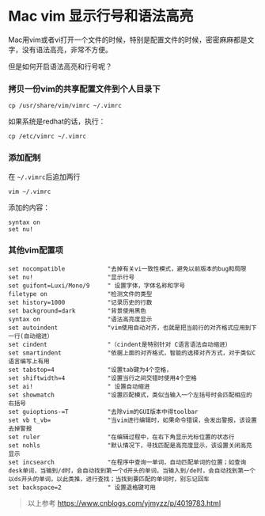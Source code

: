 # Mac vim 显示行号和语法高亮

Mac用vim或者vi打开一个文件的时候，特别是配置文件的时候，密密麻麻都是文字，没有语法高亮，非常不方便。

但是如何开启语法高亮和行号呢？

### 拷贝一份vim的共享配置文件到个人目录下

```shell
cp /usr/share/vim/vimrc ~/.vimrc
```

如果系统是redhat的话，执行：

```shell
cp /etc/vimrc ~/.vimrc
```

### 添加配制
在 `~/.vimrc`后追加两行

```shell
vim ~/.vimrc
```
添加的内容：
```
syntax on
set nu!
```

### 其他vim配置项

```
set nocompatible            "去掉有关vi一致性模式，避免以前版本的bug和局限
set nu!                     "显示行号
set guifont=Luxi/Mono/9     " 设置字体，字体名称和字号
filetype on                 "检测文件的类型     
set history=1000            "记录历史的行数
set background=dark         "背景使用黑色
syntax on                   "语法高亮度显示
set autoindent              "vim使用自动对齐，也就是把当前行的对齐格式应用到下一行(自动缩进）
set cindent                 "（cindent是特别针对 C语言语法自动缩进）
set smartindent             "依据上面的对齐格式，智能的选择对齐方式，对于类似C语言编写上有用   
set tabstop=4               "设置tab键为4个空格，
set shiftwidth=4            "设置当行之间交错时使用4个空格     
set ai!                     " 设置自动缩进 
set showmatch               "设置匹配模式，类似当输入一个左括号时会匹配相应的右括号      
set guioptions-=T           "去除vim的GUI版本中得toolbar   
set vb t_vb=                "当vim进行编辑时，如果命令错误，会发出警报，该设置去掉警报       
set ruler                   "在编辑过程中，在右下角显示光标位置的状态行     
set nohls                   "默认情况下，寻找匹配是高亮度显示，该设置关闭高亮显示     
set incsearch               "在程序中查询一单词，自动匹配单词的位置；如查询desk单词，当输到/d时，会自动找到第一个d开头的单词，当输入到/de时，会自动找到第一个以ds开头的单词，以此类推，进行查找；当找到要匹配的单词时，别忘记回车 
set backspace=2             " 设置退格键可用

```

> 以上参考 https://www.cnblogs.com/yjmyzz/p/4019783.html